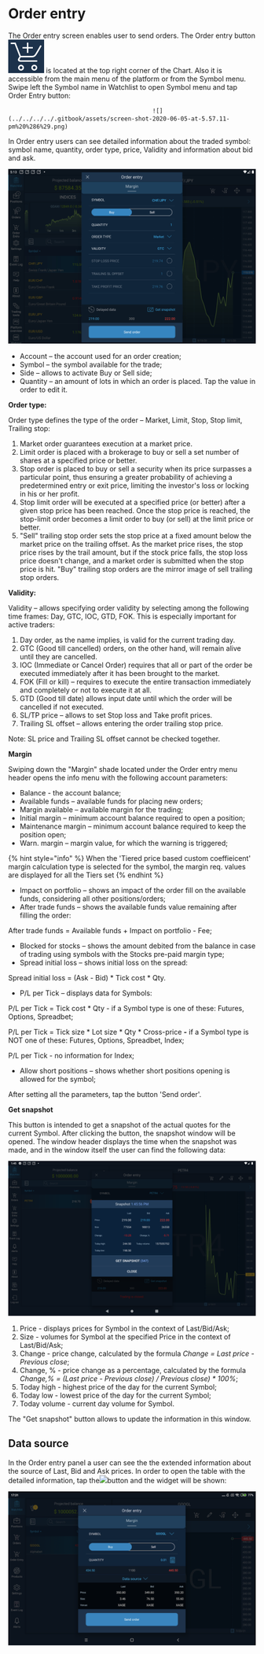 # Order entry

The Order entry screen enables user to send orders. The Order entry button![](../../../../.gitbook/assets/1-kopiya%20%287%29%20%2815%29.png) is located at the top right corner of the Chart. Also it is accessible from the main menu of the platform or from the Symbol menu. Swipe left the Symbol name in Watchlist to open Symbol menu and tap Order Entry button:

```text
                                         ![](../../../../.gitbook/assets/screen-shot-2020-06-05-at-5.57.11-pm%20%286%29.png)                  
```

In Order entry users can see detailed information about the traded symbol: symbol name, quantity, order type, price, Validity and information about bid and ask.

![](../../../../.gitbook/assets/new%20%285%29.jpg)

* Account – the account used for an order creation;
* Symbol – the symbol available for the trade;
* Side – allows to activate Buy or Sell side;
* Quantity – an amount of lots in which an order is placed. Tap the value in order to edit it.

**Order type:**

Order type defines the type of the order – Market, Limit, Stop, Stop limit, Trailing stop:

1. Market order guarantees execution at a market price.
2. Limit order is placed with a brokerage to buy or sell a set number of shares at a specified price or better.
3. Stop order is placed to buy or sell a security when its price surpasses a particular point, thus ensuring a greater probability of achieving a predetermined entry or exit price, limiting the investor's loss or locking in his or her profit.
4. Stop limit order will be executed at a specified price \(or better\) after a given stop price has been reached. Once the stop price is reached, the stop-limit order becomes a limit order to buy \(or sell\) at the limit price or better.
5. "Sell" trailing stop order sets the stop price at a fixed amount below the market price on the trailing offset. As the market price rises, the stop price rises by the trail amount, but if the stock price falls, the stop loss price doesn't change, and a market order is submitted when the stop price is hit. "Buy" trailing stop orders are the mirror image of sell trailing stop orders.

**Validity:**

Validity – allows specifying order validity by selecting among the following time frames: Day, GTC, IOC, GTD, FOK. This is especially important for active traders:

1. Day order, as the name implies, is valid for the current trading day.
2. GTC \(Good till cancelled\) orders, on the other hand, will remain alive until they are cancelled.
3. IOC \(Immediate or Cancel Order\) requires that all or part of the order be executed immediately after it has been brought to the market.
4. FOK \(Fill or kill\) – requires to execute the entire transaction immediately and completely or not to execute it at all.
5. GTD \(Good till date\) allows input date until which the order will be cancelled if not executed.
6. SL/TP price – allows to set Stop loss and Take profit prices.
7. Trailing SL offset – allows entering the order trailing stop price.

Note: SL price and Trailing SL offset cannot be checked together.

**Margin**

Swiping down the "Margin" shade located under the Order entry menu header opens the info menu with the following account parameters:

* Balance - the account balance;
* Available funds – available funds for placing new orders;
* Margin available – available margin for the trading;
* Initial margin – minimum account balance required to open a position;
* Maintenance margin – minimum account balance required to keep the position open;
* Warn. margin  – margin value, for which the warning is triggered;

{% hint style="info" %}
When the 'Tiered price based custom coeffieicent' margin calculation type is selected for the symbol, the margin req. values are displayed for all the Tiers set
{% endhint %}

* Impact on portfolio – shows an impact of the order fill on the available funds, considering all other positions/orders;
* After trade funds – shows the available funds value remaining after filling the order:

After trade funds = Available funds + Impact on portfolio - Fee;

* Blocked for stocks – shows the amount debited from the balance in case of trading using symbols with the Stocks pre-paid margin type;
* Spread initial loss – shows initial loss on the spread:

Spread initial loss = \(Ask - Bid\) \* Tick cost \* Qty.

* P/L per Tick – displays data for Symbols:

P/L per Tick = Tick cost \* Qty - if a Symbol type is one of these: Futures, Options, Spreadbet;

P/L per Tick = Tick size \* Lot size \* Qty \* Cross-price **-** if a Symbol type is NOT one of these: Futures, Options, Spreadbet, Index;

P/L per Tick - no information for Index;

* Allow short positions – shows whether short positions opening is allowed for the symbol;

After setting all the parameters, tap the button 'Send order'.

**Get snapshot**

This button is intended to get a snapshot of the actual quotes for the current Symbol. After clicking the button, the snapshot window will be opened. The window header displays the time when the snapshot was made, and in the window itself the user can find the following data:

![](../../../../.gitbook/assets/atablet2.png)

1. Price - displays prices for Symbol in the context of Last/Bid/Ask;
2. Size - volumes for Symbol at the specified Price in the context of Last/Bid/Ask;
3. Change - price change, calculated by the formula _Change = Last price - Previous close_;
4. Change, % - price change as a percentage, calculated by the formula _Change,% = \(Last price - Previous close\) / Previous close\) \* 100%_;
5. Today high - highest price of the day for the current Symbol;
6. Today low - lowest price of the day for the current Symbol;
7. Today volume - current day volume for Symbol.

The "Get snapshot" button allows to update the information in this window.

## Data source <a id="data-source"></a>

In the Order entry panel a user can see the the extended information about the source of Last, Bid and Ask prices. In order to open the table with the detailed information, tap the![](https://firebasestorage.googleapis.com/v0/b/gitbook-28427.appspot.com/o/assets%2F-LMCqxhh2XAdWPUjcvxR%2F-Mfpv6DNLYjjeuJGX1yP%2F-Mfpy8846naXNcwhJjfT%2Fds.png?alt=media&token=2b9be8c7-8673-4c15-a40d-5f4cbf2f33fd)button and the widget will be shown:

![](../../../../.gitbook/assets/oe-big.png)

